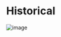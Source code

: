 # Historical

![image](https://github.com/user-attachments/assets/6159b9bf-d932-4393-a150-b97e37f30922)
